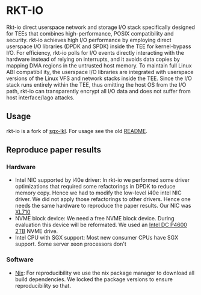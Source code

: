# RKT-IO

Rkt-io direct userspace network and storage I/O stack
specifically designed for TEEs that combines high-performance, POSIX
compatibility and security. rkt-io achieves high I/O performance by employing
direct userspace I/O libraries (DPDK and SPDK) inside the TEE for kernel-bypass
I/O. For efficiency, rkt-io polls for I/O events directly interacting with the
hardware instead of relying on interrupts, and it avoids data copies by mapping
DMA regions in the untrusted host memory.  To maintain full Linux ABI compatibil
ity, the userspace I/O libraries are integrated with userspace versions of the
Linux VFS and network stacks inside the TEE.  Since the I/O stack runs entirely
within the TEE, thus omitting the host OS from the I/O path, rkt-io can
transparently encrypt all I/O data and does not suffer from host interface/Iago
attacks.

## Usage

rkt-io is a fork of [sgx-lkl](https://github.com/lsds/sgx-lkl). For usage see
the old [README](README.old.md).

## Reproduce paper results 

### Hardware

- Intel NIC supported by i40e driver: In rkt-io we performed some driver
  optimizations that required some refactorings in DPDK to reduce memory copy.
   Hence we had to modify the low-level i40e intel NIC driver. We did not apply
  those refactorings to other drivers. Hence one needs the same hardware to
  reproduce the paper results. Our NIC was [XL710](https://www.intel.com/content/www/us/en/products/docs/network-io/ethernet/network-adapters/ethernet-xl710-brief.html)
- NVME block device: We need a free NVME block device. During evaluation this
  device will be reformated. We used an [Intel DC P4600 2TB](https://ark.intel.com/content/www/us/en/ark/products/series/96947/intel-ssd-dc-p4600-series.html)
  NVME drive.
- Intel CPU with SGX support: Most new consumer CPUs have SGX support. Some
  server xeon processors don't

### Software

- [Nix](https://nixos.org/download.html): For reproducibility we use the nix
package manager to download all build dependencies. We locked the package
versions to ensure reproducibility so that.
